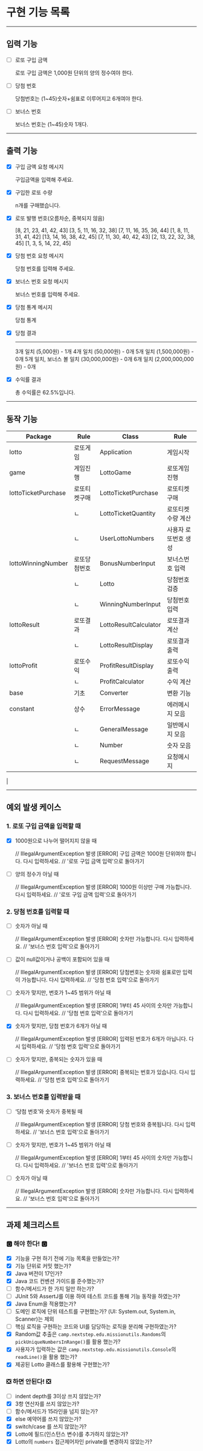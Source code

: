 # 구현 기능 목록

- - -

## 입력 기능

- [ ] 로또 구입 금액

  로또 구입 금액은 1,000원 단위의 양의 정수여야 한다.

- [ ] 당첨 번호

  당첨번호는 (1~45)숫자+쉼표로 이루어지고 6개여야 한다.

- [ ] 보너스 번호

  보너스 번호는 (1~45)숫자 1개다.

- - -

## 출력 기능

- [x] 구입 금액 요청 메시지

  구입금액을 입력해 주세요.

- [x] 구입한 로또 수량

  n개를 구매했습니다.

- [x] 로또 발행 번호(오름차순, 중복되지 않음)

  [8, 21, 23, 41, 42, 43]
  [3, 5, 11, 16, 32, 38]
  [7, 11, 16, 35, 36, 44]
  [1, 8, 11, 31, 41, 42]
  [13, 14, 16, 38, 42, 45]
  [7, 11, 30, 40, 42, 43]
  [2, 13, 22, 32, 38, 45]
  [1, 3, 5, 14, 22, 45]

- [x] 당첨 번호 요청 메시지

  당첨 번호를 입력해 주세요.

- [x] 보너스 번호 요청 메시지

  보너스 번호를 입력해 주세요.

- [x] 당첨 통계 메시지

  당첨 통계

- [x] 당첨 결과

    ---
  3개 일치 (5,000원) - 1개
  4개 일치 (50,000원) - 0개
  5개 일치 (1,500,000원) - 0개
  5개 일치, 보너스 볼 일치 (30,000,000원) - 0개
  6개 일치 (2,000,000,000원) - 0개

- [x] 수익률 결과

  총 수익률은 62.5%입니다.

- - -

## 동작 기능

| Package             | Rule   | Class                 | Rule        |
|---------------------|--------|-----------------------|-------------|
| lotto               | 로또게임   | Application           | 게임시작        |
| game                | 게임진행   | LottoGame             | 로또게임 진행     |
| lottoTicketPurchase | 로또티켓구매 | LottoTicketPurchase   | 로또티켓구매      |
|                     | ㄴ      | LottoTicketQuantity   | 로또티켓수량 계산   |
|                     | ㄴ      | UserLottoNumbers      | 사용자 로또번호 생성 |
| lottoWinningNumber  | 로또당첨번호 | BonusNumberInput      | 보너스번호 입력    |
|                     | ㄴ      | Lotto                 | 당첨번호 검증     |
|                     | ㄴ      | WinningNumberInput    | 당첨번호 입력     |
| lottoResult         | 로또결과   | LottoResultCalculator | 로또결과 계산     |
|                     | ㄴ      | LottoResultDisplay    | 로또결과 출력     |
| lottoProfit         | 로또수익   | ProfitResultDisplay   | 로또수익 출력     |
|                     | ㄴ      | ProfitCalculator      | 수익 계산       |
| base                | 기초     | Converter             | 변환 기능       |
| constant            | 상수     | ErrorMessage          | 에러메시지 모음    |
|                     | ㄴ      | GeneralMessage        | 일반메시지 모음    |
|                     | ㄴ      | Number                | 숫자 모음       |
|                     | ㄴ      | RequestMessage        | 요청메시지       |
|

- - -

## 예외 발생 케이스

### 1. 로또 구입 금액을 입력할 때

- [x] 1000원으로 나누어 떨어지지 않을 때

  // IllegalArgumentException 발생
  [ERROR] 구입 금액은 1000원 단위여야 합니다. 다시 입력하세요.
  // '로또 구입 금액 입력'으로 돌아가기

- [ ] 양의 정수가 아닐 때

  // IllegalArgumentException 발생
  [ERROR] 1000원 이상만 구매 가능합니다. 다시 입력하세요.
  // '로또 구입 금액 입력'으로 돌아가기

### 2. 당첨 번호를 입력할 때

- [ ] 숫자가 아닐 때

  // IllegalArgumentException 발생
  [ERROR] 숫자만 가능합니다. 다시 입력하세요.
  // '보너스 번호 입력'으로 돌아가기

- [ ] 값이 null값이거나 공백이 포함되어 있을 때

  // IllegalArgumentException 발생
  [ERROR] 당첨번호는 숫자와 쉼표로만 입력이 가능합니다. 다시 입력하세요.
  // '당첨 번호 입력'으로 돌아가기

- [ ] 숫자가 맞지만, 번호가 1~45 범위가 아닐 때

  // IllegalArgumentException 발생
  [ERROR] 1부터 45 사이의 숫자만 가능합니다. 다시 입력하세요.
  // '당첨 번호 입력'으로 돌아가기

- [X] 숫자가 맞지만, 당첨 번호가 6개가 아닐 때

  // IllegalArgumentException 발생
  [ERROR] 입력된 번호가 6개가 아닙니다. 다시 입력하세요.
  // '당첨 번호 입력'으로 돌아가기

- [ ] 숫자가 맞지만, 중복되는 숫자가 있을 때

  // IllegalArgumentException 발생
  [ERROR] 중복되는 번호가 있습니다. 다시 입력하세요.
  // '당첨 번호 입력'으로 돌아가기

### 3. 보너스 번호를 입력받을 때

- [ ] ‘당첨 번호’와 숫자가 중복될 때

  // IllegalArgumentException 발생
  [ERROR] 당첨 번호와 중복됩니다. 다시 입력하세요.
  // '보너스 번호 입력'으로 돌아가기

- [ ] 숫자가 맞지만, 번호가 1~45 범위가 아닐 때

  // IllegalArgumentException 발생
  [ERROR] 1부터 45 사이의 숫자만 가능합니다. 다시 입력하세요.
  // '보너스 번호 입력'으로 돌아가기

- [ ] 숫자가 아닐 때

  // IllegalArgumentException 발생
  [ERROR] 숫자만 가능합니다. 다시 입력하세요.
  // '보너스 번호 입력'으로 돌아가기

- - -

## 과제 체크리스트

### 🅾️ 해야 한다! 🅾️

- [x] 기능을 구현 하기 전에 기능 목록을 만들었는가?
- [x] 기능 단위로 커밋 했는가?
- [x] Java 버전이 17인가?
- [x] Java 코드 컨벤션 가이드를 준수했는가?
- [ ] 함수/메서드가 한 가지 일만 하는가?
- [ ] JUnit 5와 AssertJ를 이용 하여 테스트 코드를 통해 기능 동작을 하였는가?
- [x] Java Enum을 적용했는가?
- [ ] 도메인 로직에 단위 테스트를 구현했는가? (UI: System.out, System.in, Scanner)는 제외
- [ ] 핵심 로직을 구현하는 코드와 UI를 담당하는 로직을 분리해 구현하였는가?
- [x] Random값 추출은 `camp.nextstep.edu.missionutils.Randoms`의`pickUniqueNumbersInRange()`를 활용 했는가?
- [x] 사용자가 입력하는 값은 `camp.nextstep.edu.missionutils.Console`의`readLine()`을 활용 했는가?
- [x] 제공된 Lotto 클래스를 활용해 구현했는가?

### ❎ 하면 안된다! ❎

- [ ] indent depth를 3이상 쓰지 않았는가?
- [x] 3항 연산자를 쓰지 않았는가?
- [ ] 함수/메서드가 15라인을 넘지 않는가?
- [x] else 예약어를 쓰지 않았는가?
- [x] switch/case 를 쓰지 않았는가?
- [x] Lotto에 필드(인스턴스 변수)를 추가하지 않았는가?
- [x] Lotto의 `numbers` 접근제어자인 private를 변경하지 않았는가?